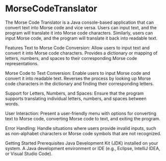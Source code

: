 # MorseCodeTranslator
The Morse Code Translator is a Java console-based application that can convert text into Morse code and vice versa. Users can input text, and the program will translate it into Morse code characters. Similarly, users can input Morse code, and the program will translate it back into readable text.

Features
Text to Morse Code Conversion: Allow users to input text and convert it into Morse code characters. Provides a dictionary or mapping of letters, numbers, and spaces to their corresponding Morse code representations.

Morse Code to Text Conversion: Enable users to input Morse code and convert it into readable text. Reverses the process by looking up Morse code characters in the dictionary and finding their corresponding letters.

Support for Letters, Numbers, and Spaces: Ensure that the program supports translating individual letters, numbers, and spaces between words.

User Interaction: Present a user-friendly menu with options for converting text to Morse code, converting Morse code to text, and exiting the program.

Error Handling: Handle situations where users provide invalid inputs, such as non-alphabet characters or Morse code symbols that are not recognized.

Getting Started
Prerequisites
Java Development Kit (JDK) installed on your system.
A Java development environment or IDE (e.g., Eclipse, IntelliJ IDEA, or Visual Studio Code).





